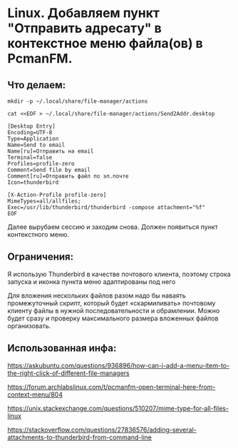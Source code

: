 # Linux. Добавляем пункт "Отправить адресату" в контекстное меню файла(ов) в PcmanFM.

## Что делаем:
```
mkdir -p ~/.local/share/file-manager/actions

cat <<EOF > ~/.local/share/file-manager/actions/Send2Addr.desktop

[Desktop Entry]
Encoding=UTF-8
Type=Application
Name=Send to email
Name[ru]=Отправить на email
Terminal=false
Profiles=profile-zero
Comment=Send file by email
Comment[ru]=Отправить файл по эл.почте
Icon=thunderbird

[X-Action-Profile profile-zero]
MimeTypes=all/allfiles;
Exec=/usr/lib/thunderbird/thunderbird -compose attachment="%f"
EOF
```

Далее вырубаем сессию и заходим снова. Должен появиться пункт контекстного меню.

## Ограничения: 

Я использую Thunderbird в качестве почтового клиента, поэтому строка запуска и иконка пункта меню адаптированы под него

Для вложения нескольких файлов разом надо бы наваять промежуточный скрипт, который  будет «скармиливать»  почтовому клиенту файлы в нужной последовательности и обрамлении. Можно будет сразу и проверку максимального размера вложенных файлов организовать.

## Использованная инфа:

https://askubuntu.com/questions/936896/how-can-i-add-a-menu-item-to-the-right-click-of-different-file-managers

https://forum.archlabslinux.com/t/pcmanfm-open-terminal-here-from-context-menu/804

https://unix.stackexchange.com/questions/510207/mime-type-for-all-files-linux

https://stackoverflow.com/questions/27836576/adding-several-attachments-to-thunderbird-from-command-line